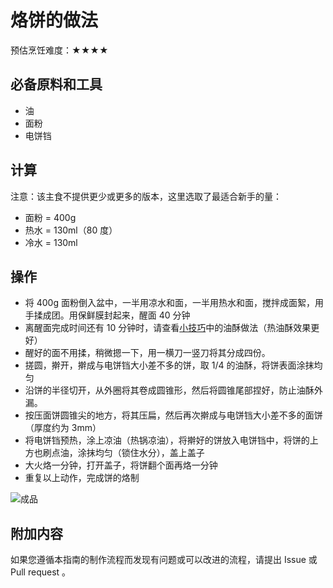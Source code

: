 # 烙饼的做法

预估烹饪难度：★★★★

## 必备原料和工具

* 油
* 面粉
* 电饼铛

## 计算

注意：该主食不提供更少或更多的版本，这里选取了最适合新手的量：

* 面粉 = 400g
* 热水 = 130ml（80 度）
* 冷水 = 130ml

## 操作

* 将 400g 面粉倒入盆中，一半用凉水和面，一半用热水和面，搅拌成面絮，用手揉成团。用保鲜膜封起来，醒面 40 分钟
* 离醒面完成时间还有 10 分钟时，请查看[小技巧](../../condiment/油酥.md)中的油酥做法（热油酥效果更好）
* 醒好的面不用揉，稍微摁一下，用一横刀一竖刀将其分成四份。
* 搓圆，擀开，擀成与电饼铛大小差不多的饼，取 1/4 的油酥，将饼表面涂抹均匀
* 沿饼的半径切开，从外圈将其卷成圆锥形，然后将圆锥尾部捏好，防止油酥外漏。
* 按压面饼圆锥尖的地方，将其压扁，然后再次擀成与电饼铛大小差不多的面饼（厚度约为 3mm）
* 将电饼铛预热，涂上凉油（热锅凉油），将擀好的饼放入电饼铛中，将饼的上方也刷点油，涂抹均匀（锁住水分），盖上盖子
* 大火烙一分钟，打开盖子，将饼翻个面再烙一分钟
* 重复以上动作，完成饼的烙制

![成品](./烙饼.jpg)

## 附加内容

如果您遵循本指南的制作流程而发现有问题或可以改进的流程，请提出 Issue 或 Pull request 。
